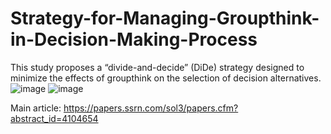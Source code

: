 # Strategy-for-Managing-Groupthink-in-Decision-Making-Process
This study proposes a “divide-and-decide” (DiDe) strategy designed to minimize the effects of groupthink on the selection of decision alternatives.
![image](https://user-images.githubusercontent.com/117595211/211939664-dd1f2105-8885-44f8-8b46-11d27b1c6358.png)
![image](https://user-images.githubusercontent.com/117595211/212490782-e7e83fb0-bab0-4ff6-9042-72b87099e9f6.png)

Main article: https://papers.ssrn.com/sol3/papers.cfm?abstract_id=4104654
